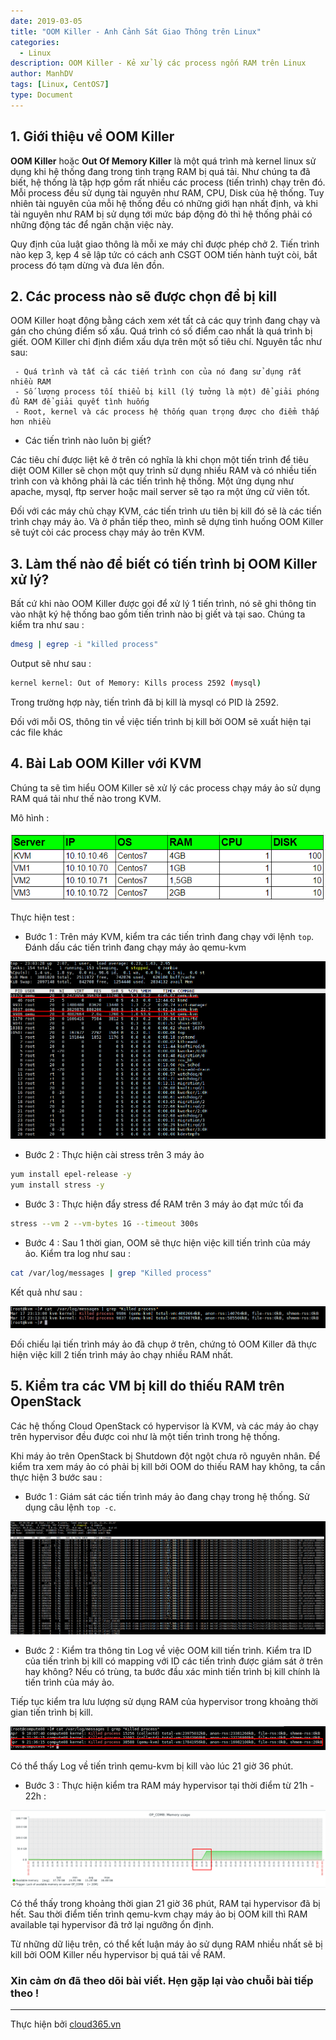 ```yaml
---
date: 2019-03-05
title: "OOM Killer - Anh Cảnh Sát Giao Thông trên Linux"
categories:
  - Linux
description: OOM Killer - Kẻ xử lý các process ngốn RAM trên Linux
author: ManhDV
tags: [Linux, CentOS7]
type: Document
---
```


## 1. Giới thiệu về OOM Killer

**OOM Killer** hoặc **Out Of Memory Killer** là một quá trình mà kernel linux sử dụng khi hệ thống đang trong tình trạng RAM bị quá tải. Như chúng ta đã biết, hệ thống là tập hợp gồm rất nhiều các process (tiến trình) chạy trên đó. Mỗi process đều sử dụng tài nguyên như RAM, CPU, Disk của hệ thống. Tuy nhiên tài nguyên của mỗi hệ thống đều có những giới hạn nhất định, và khi tài nguyên như RAM bị sử dụng tới mức báp động đỏ thì hệ thống phải có những động tác để ngăn chặn việc này.

Quy định của luật giao thông là mỗi xe máy chỉ được phép chở 2. Tiến trình nào kẹp 3, kẹp 4 sẽ lập tức có cách anh CSGT OOM tiến hành tuýt còi, bắt process đó tạm dừng và đưa lên đồn. 

## 2. Các process nào sẽ được chọn để bị kill

OOM Killer hoạt động bằng cách xem xét tất cả các quy trình đang chạy và gán cho chúng điểm số xấu. Quá trình có số điểm cao nhất là quá trình bị giết. OOM Killer chỉ định điểm xấu dựa trên một số tiêu chí. Nguyên tắc như sau:

	 - Quá trình và tất cả các tiến trình con của nó đang sử dụng rất nhiều RAM
	 - Số lượng process tối thiểu bị kill (lý tưởng là một) để giải phóng đủ RAM để giải quyết tình huống
	 - Root, kernel và các process hệ thống quan trọng được cho điểm thấp hơn nhiều

- Các tiến trình nào luôn bị giết?

Các tiêu chí được liệt kê ở trên có nghĩa là khi chọn một tiến trình để tiêu diệt OOM Killer sẽ chọn một quy trình sử dụng nhiều RAM và có nhiều tiến trình con và không phải là các tiến trình hệ thống. Một ứng dụng như apache, mysql, ftp server hoặc mail server sẽ tạo ra một ứng cử viên tốt.

Đối với các máy chủ chạy KVM, các tiến trình ưu tiên bị kill đó sẽ là các tiến trình chạy máy ảo. Và ở phần tiếp theo, mình sẽ dựng tình huống OOM Killer sẽ tuýt còi các process chạy máy ảo trên KVM.

## 3. Làm thế nào để biết có tiến trình bị OOM Killer xử lý?

Bất cứ khi nào OOM Killer được gọi để xử lý 1 tiến trình, nó sẽ ghi thông tin vào nhật ký hệ thống bao gồm tiến trình nào bị giết và tại sao. Chúng ta kiểm tra như sau :

```sh
dmesg | egrep -i "killed process"
```

Output sẽ như sau :

```sh
kernel kernel: Out of Memory: Kills process 2592 (mysql)
```

Trong trường hợp này, tiến trình đã bị kill là mysql có PID là 2592.

Đối với mỗi OS, thông tin về việc tiến trình bị kill bởi OOM sẽ xuất hiện tại các file khác 
## 4. Bài Lab OOM Killer với KVM

Chúng ta sẽ tìm hiểu OOM Killer sẽ xử lý các process chạy máy ảo sử dụng RAM quá tải như thế nào trong KVM.

Mô hình :

![log](/images/img-oom/oom-00.png)

Thực hiện test :

- Bước 1 : Trên máy KVM, kiểm tra các tiến trình đang chạy với lệnh `top`. Đánh dấu các tiến trình đang chạy máy ảo qemu-kvm

![log](/images/img-oom/oom-01.png)

- Bước 2 : Thực hiện cài stress trên 3 máy ảo

```sh
yum install epel-release -y
yum install stress -y
```

- Bước 3 : Thực hiện đẩy stress để RAM trên 3 máy ảo đạt mức tối đa

```sh
stress --vm 2 --vm-bytes 1G --timeout 300s
```

- Bước 4 : Sau 1 thời gian, OOM sẽ thực hiện việc kill tiến trình của máy ảo. Kiểm tra log như sau : 
```sh
cat /var/log/messages | grep "Killed process"
```

Kết quả như sau : 

![oom](/images/img-oom/oom-03.png)

Đối chiếu lại tiến trình máy ảo đã chụp ở trên, chứng tỏ OOM Killer đã thực hiện việc kill 2 tiến trình máy ảo chạy nhiều RAM nhất.

## 5. Kiểm tra các VM bị kill do thiếu RAM trên OpenStack

Các hệ thống Cloud OpenStack có hypervisor là KVM, và các máy ảo chạy trên hypervisor đều được coi như là một tiến trình trong hệ thống. 

Khi máy ảo trên OpenStack bị Shutdown đột ngột chưa rõ nguyên nhân. Để kiểm tra xem máy ảo có phải bị kill bởi OOM do thiếu RAM hay không, ta cần thực hiện 3 bước sau : 

- Bước 1 : Giám sát các tiến trình máy ảo đang chạy trong hệ thống. Sử dụng câu lệnh `top -c`. 

![oom](/images/img-oom/oom-04.png)

- Bước 2 : Kiểm tra thông tin Log về việc OOM kill tiến trình. Kiểm tra ID của tiến trình bị kill có mapping với ID các tiến trình được giám sát ở trên hay không? Nếu có trùng, ta bước đầu xác minh tiến trình bị kill chính là tiến trình của máy ảo. 

Tiếp tục kiểm tra lưu lượng sử dụng RAM của hypervisor trong khoảng thời gian tiến trình bị kill.
 
![oom](/images/img-oom/oom-05.png)

Có thể thấy Log về tiến trình qemu-kvm bị kill vào lúc 21 giờ 36 phút.

- Bước 3 : Thực hiện kiểm tra RAM máy hypervisor tại thời điểm từ 21h - 22h :
 
![oom](/images/img-oom/oom-06.png)

Có thể thấy trong khoảng thời gian 21 giờ 36 phút, RAM tại hypervisor đã bị hết. Sau thời điểm tiến trình qemu-kvm chạy máy ảo bị OOM kill thì RAM available tại hypervisor đã trở lại ngưỡng ổn định. 

Từ những dữ liệu trên, có thể kết luận máy ảo sử dụng RAM nhiều nhất sẽ bị kill bởi OOM Killer nếu hypervisor bị quá tải về RAM.

### Xin cảm ơn đã theo dõi bài viết. Hẹn gặp lại vào chuỗi bài tiếp theo !

---
Thực hiện bởi <a href="https://cloud365.vn/" target="_blank">cloud365.vn</a>
